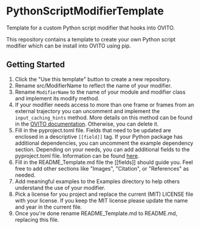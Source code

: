 # PythonScriptModifierTemplate
Template for a custom Python script modifier that hooks into OVITO.

This repository contains a template to create your own Python script modifier which can be install into OVITO using pip. 

## Getting Started

1. Click the "Use this template" button to create a new repository.
1. Rename src/ModifierName to reflect the name of your modifier.
2. Rename `ModifierName` to the name of your module and modifier class and implement its modify method.
3. If your modifier needs access to more than one frame or frames from an external trajectory you can uncomment and implement the `input_caching_hints` method. More details on this method can be found in the [OVITO documentation](https://www.ovito.org/docs/current/python/introduction/custom_modifiers.html#writing-custom-modifiers-advanced-interface). Otherwise, you can delete it.
4. Fill in the pyproject.toml file. Fields that need to be updated are enclosed in a descriptive `[[field]]` tag. If your Python package has additional dependencies, you can uncomment the example dependency section. Depending on your needs, you can add additional fields to the pyproject.toml file. Information can be found [here](https://setuptools.pypa.io/en/latest/userguide/index.html).
5. Fill in the README_Template.md file the [[fields]] should guide you. Feel free to add other sections like "Images", "Citation", or "References" as needed.
6. Add meaningful examples to the Examples directory to help others understand the use of your modifier.
7. Pick a license for you project and replace the current (MIT) LICENSE file with your license. If you keep the MIT license please update the name and year in the current file.
8. Once you're done rename README_Template.md to README.md, replacing this file.
